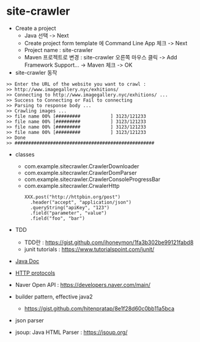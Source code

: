 # site-crawler
- Create a project
    - Java 선택 -> Next
    - Create project form template 에 Command Line App 체크 -> Next
    - Project name : site-crawler
    - Maven 프로젝트로 변경 : site-crawler 오른쪽 마우스 클릭 -> Add Framework Support... -> Maven 체크 -> OK
- site-crawler 동작
```
>> Enter the URL of the website you want to crawl :  
>> http://www.imagegallery.nyc/exhitions/
>> Connecting to http://www.imagegallery.nyc/exhitions/ ...
>> Success to Connecting or Fail to connecting  
>> Parsing to response body ...
>> Crawling images ...
>> file name 00% [#########           ] 3123/121233 
>> file name 00% [#########           ] 3123/121233
>> file name 00% [#########           ] 3123/121233
>> file name 00% [#########           ] 3123/121233
>> Done
>> ###################################################
```   

- classes
    - com.example.sitecrawler.CrawlerDownloader
    - com.example.sitecrawler.CrawlerDomParser
    - com.example.sitecrawler.CrawlerConsoleProgressBar 
    - com.example.sitecrawler.CrwalerHttp
        ```
        XXX.post("http://httpbin.org/post")
          .header("accept", "application/json")
          .queryString("apiKey", "123")
          .field("parameter", "value")
          .field("foo", "bar")
        
        ```    
        
- TDD 
    - TDD란 : https://gist.github.com/ihoneymon/1fa3b302be99121fabd8
    - junit tutorials : https://www.tutorialspoint.com/junit/      

- [Java Doc](https://www.lesstif.com/pages/viewpage.action?pageId=26083721)  
- [HTTP protocols](http://gyrfalcon.tistory.com/entry/HTTP-%EC%9D%91%EB%8B%B5-%EC%BD%94%EB%93%9C-%EC%A2%85%EB%A5%98-HTTP-%EB%A9%94%EC%86%8C%EB%93%9C-%EC%A2%85%EB%A5%98)
- Naver Open API : https://developers.naver.com/main/
- builder pattern, effective java2
    - https://gist.github.com/hitenpratap/8e1f28d60c0bb11a5bca
- json parser 
- jsoup: Java HTML Parser :  https://jsoup.org/   

     

